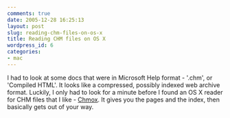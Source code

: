 ```yaml
---
comments: true
date: 2005-12-28 16:25:13
layout: post
slug: reading-chm-files-on-os-x
title: Reading CHM files on OS X
wordpress_id: 6
categories:
- mac
---
```


I had to look at some docs that were in Microsoft Help format - '.chm', or 'Compiled HTML'. It looks like a compressed, possibly indexed web archive format. Luckily, I only had to look for a minute before I found an OS X reader for CHM files that I like - [Chmox](http://chmox.sourceforge.net). It gives you the pages and the index, then basically gets out of your way.
